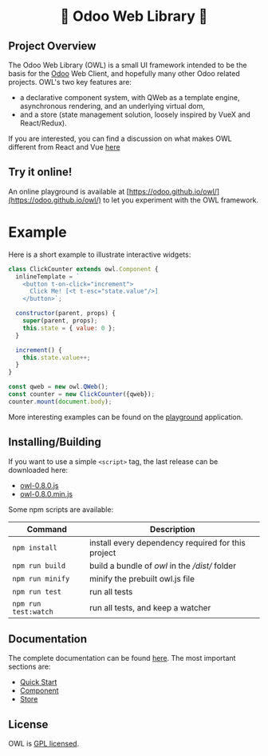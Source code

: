 <h1 align="center">🦉 Odoo Web Library 🦉</h1>

## Project Overview

The Odoo Web Library (OWL) is a small 
UI framework intended to be the basis for the [Odoo](https://www.odoo.com/) Web Client, and hopefully many
other Odoo related projects. OWL's two key features are:

- a declarative component system, with QWeb as a template engine, asynchronous rendering, and an underlying virtual dom,
- and a store (state management solution, loosely inspired by VueX and React/Redux).

If you are interested, you can find a discussion on what makes OWL different
from React and Vue [here](doc/comparison.md)

## Try it online!

An online playground is available at [https://odoo.github.io/owl/](https://odoo.github.io/owl/) to let you experiment with the OWL framework.

# Example

Here is a short example to illustrate interactive widgets:

```javascript
class ClickCounter extends owl.Component {
  inlineTemplate = `
    <button t-on-click="increment">
      Click Me! [<t t-esc="state.value"/>]
    </button>`;

  constructor(parent, props) {
    super(parent, props);
    this.state = { value: 0 };
  }

  increment() {
    this.state.value++;
  }
}

const qweb = new owl.QWeb();
const counter = new ClickCounter({qweb});
counter.mount(document.body);
```

More interesting examples can be found on the [playground](https://odoo.github.io/owl/) application.

## Installing/Building

If you want to use a simple `<script>` tag, the last release can be downloaded here:

- [owl-0.8.0.js](https://odoo.github.io/owl/releases/owl-0.8.0.js)
- [owl-0.8.0.min.js](https://odoo.github.io/owl/releases/owl-0.8.0.min.js)

Some npm scripts are available:

| Command              | Description                                        |
| -------------------- | -------------------------------------------------- |
| `npm install`        | install every dependency required for this project |
| `npm run build`      | build a bundle of _owl_ in the _/dist/_ folder     |
| `npm run minify`     | minify the prebuilt owl.js file                    |
| `npm run test`       | run all tests                                      |
| `npm run test:watch` | run all tests, and keep a watcher                  |

## Documentation

The complete documentation can be found [here](doc/readme.md). The most important sections are:

- [Quick Start](doc/quick_start.md)
- [Component](doc/component.md)
- [Store](doc/store.md)

## License

OWL is [GPL licensed](./LICENSE).
